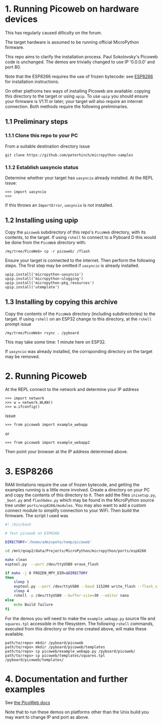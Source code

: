 # 1. Running Picoweb on hardware devices

This has regularly caused dificulty on the forum.

The target hardware is assumed to be running official MicroPython firmware.

This repo aims to clarify the installation process. Paul Sokolovsky's Picoweb
code is unchanged. The demos are trivially changed to use IP '0.0.0.0' and port
80.

Note that the ESP8266 requires the use of frozen bytecode: see [ESP8266](./PICOWEB.md#3-ESP8266)
for installation instructions.

On other platfroms two ways of installing Picoweb are available: copying this
directory to the target or using `upip`. To use `upip` you should ensure your
firmware is V1.11 or later; your target will also require an internet
connection. Both methods require the following preliminaries.

## 1.1 Preliminary steps

### 1.1.1 Clone this repo to your PC

From a suitable destination directory issue
```
git clone https://github.com/peterhinch/micropython-samples
```

### 1.1.2 Establish uasyncio status

Determine whether your target has `uasyncio` already installed. At the REPL
issue:
```
>>> import uasyncio
>>>
```
If this throws an `ImportError`, `uasyncio` is not installed.

## 1.2 Installing using upip

Copy the `picoweb` subdirectory of this repo's `PicoWeb` directory, with its
contents, to the target. If using `rshell` to connect to a Pyboard D this would
be done from the `PicoWeb` directory with:
```
/my/tree/PicoWeb> cp -r picoweb/ /flash
```

Ensure your target is connected to the internet. Then perform the following
steps. The first step may be omitted if `uasyncio` is already installed.
```
upip.install('micropython-uasyncio')
upip.install('micropython-ulogging')
upip.install('micropython-pkg_resources')
upip.install('utemplate')
```

## 1.3 Installing by copying this archive

Copy the contents of the `PicoWeb` directory (including subdirectories) to the
target. If using `rshell` on an ESP32 change to this directory, at the `rshell`
prompt issue
```
/my/tree/PicoWeb> rsync . /pyboard
```
This may take some time: 1 minute here on ESP32.

If `uasyncio` was already installed, the corrsponding directory on the target
may be removed.

# 2. Running Picoweb

At the REPL connect to the network and determine your IP address
```
>>> import network
>>> w = network.WLAN()
>>> w.ifconfig()
```

issue
```
>>> from picoweb import example_webapp
```

or
```
>>> from picoweb import example_webapp2
```

Then point your browser at the IP address determined above.

# 3. ESP8266

RAM limitations require the use of frozen bytecode, and getting the examples
running is a little more involved. Create a directory on your PC and copy the
contents of this directory to it. Then add the files `inisetup.py`, `_boot.py`
and `flashbdev.py` which may be found in the MicroPython source tree under
`ports/esp8266/modules`. You may also want to add a custom connect module to
simplify connection to your WiFi. Then build the firmware. The script I used
was
```bash
#! /bin/bash

# Test picoweb on ESP8266

DIRECTORY='/home/adminpete/temp/picoweb'

cd /mnt/qnap2/data/Projects/MicroPython/micropython/ports/esp8266

make clean
esptool.py  --port /dev/ttyUSB0 erase_flash

if make -j 8 FROZEN_MPY_DIR=$DIRECTORY
then
    sleep 1
    esptool.py --port /dev/ttyUSB0 --baud 115200 write_flash --flash_size=detect -fm dio 0 build/firmware-combined.bin
    sleep 4
    rshell -p /dev/ttyUSB0 --buffer-size=30 --editor nano
else
    echo Build failure
fi
```
For the demos you will need to make the `example_webapp.py` source file and
`squares.tpl` accessible in the filesystem. The following `rshell` commands,
executed from this directory or the one created above, will make these
available.
```
path/to/repo> mkdir /pyboard/picoweb
path/to/repo> mkdir /pyboard/picoweb/templates
path/to/repo> cp picoweb/example_webapp.py /pyboard/picoweb/
path/to/repo> cp picoweb/templates/squares.tpl /pyboard/picoweb/templates/
```


# 4. Documentation and further examples

See [the PicoWeb docs](https://github.com/pfalcon/picoweb)

Note that to run these demos on platforms other than the Unix build you may
want to change IP and port as above.

